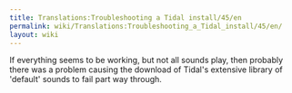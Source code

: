```yaml
---
title: Translations:Troubleshooting a Tidal install/45/en
permalink: wiki/Translations:Troubleshooting_a_Tidal_install/45/en/
layout: wiki
---
```


If everything seems to be working, but not all sounds play, then
probably there was a problem causing the download of Tidal's extensive
library of 'default' sounds to fail part way through.
